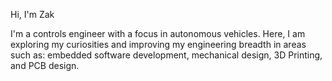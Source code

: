 Hi, I'm Zak

I'm a controls engineer with a focus in autonomous vehicles. Here, I am exploring my curiosities and improving my engineering breadth in areas such as: embedded software development, mechanical design, 3D Printing, and PCB design.
